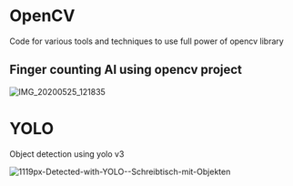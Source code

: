 # OpenCV 

Code for various tools and techniques to use full power of opencv library 

## Finger counting AI using opencv project

![IMG_20200525_121835](https://user-images.githubusercontent.com/64481847/82819375-e965ec80-9ebd-11ea-8e9b-6f0dc38614cb.jpg)

# YOLO 

Object detection using yolo v3

![1119px-Detected-with-YOLO--Schreibtisch-mit-Objekten](https://user-images.githubusercontent.com/64481847/83357895-fc306380-a38c-11ea-8498-8e39487e4695.jpg)
